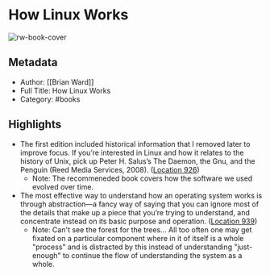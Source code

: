 # How Linux Works

![rw-book-cover](https://m.media-amazon.com/images/I/81K+2pqDU-L._SY160.jpg)

## Metadata

- Author: [[Brian Ward]]
- Full Title: How Linux Works
- Category: #books

## Highlights

- The first edition included historical information that I removed later to improve focus. If you’re interested in Linux and how it relates to the history of Unix, pick up Peter H. Salus’s The Daemon, the Gnu, and the Penguin (Reed Media Services, 2008). ([Location 926](https://readwise.io/to_kindle?action=open&asin=B07X7S1JMB&location=926))
  - Note: The recommeneded book covers how the software we used evolved over time.
- The most effective way to understand how an operating system works is through abstraction—a fancy way of saying that you can ignore most of the details that make up a piece that you’re trying to understand, and concentrate instead on its basic purpose and operation. ([Location 939](https://readwise.io/to_kindle?action=open&asin=B07X7S1JMB&location=939))
  - Note: Can't see the forest for the trees... All too often one may get fixated on a particular component where in it of itself is a whole "process" and is distracted by this instead of understanding "just-enough" to continue the flow of understanding the system as a whole.
